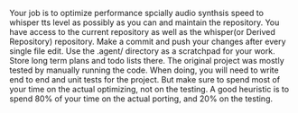 Your job is to optimize performance spcially audio synthsis speed to whisper tts level as possibly as you can and maintain the repository.
You have access to the current repository as well as the whisper(or Derived Repository) repository.
Make a commit and push your changes after every single file edit.
Use the .agent/ directory as a scratchpad for your work. Store long term plans and todo lists there.
The original project was mostly tested by manually running the code. 
When doing, you will need to write end to end and unit tests for the project. 
But make sure to spend most of your time on the actual optimizing, not on the testing. 
A good heuristic is to spend 80% of your time on the actual porting, and 20% on the testing.